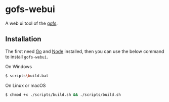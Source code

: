 # gofs-webui

A web ui tool of the [gofs](https://github.com/no-src/gofs).

## Installation

The first need [Go](https://go.dev/doc/install) and [Node](https://nodejs.org/en/download) installed, then you can use
the below command to install `gofs-webui`.

On Windows

```bash
$ scripts\build.bat
```

On Linux or macOS

```bash
$ chmod +x ./scripts/build.sh && ./scripts/build.sh
```